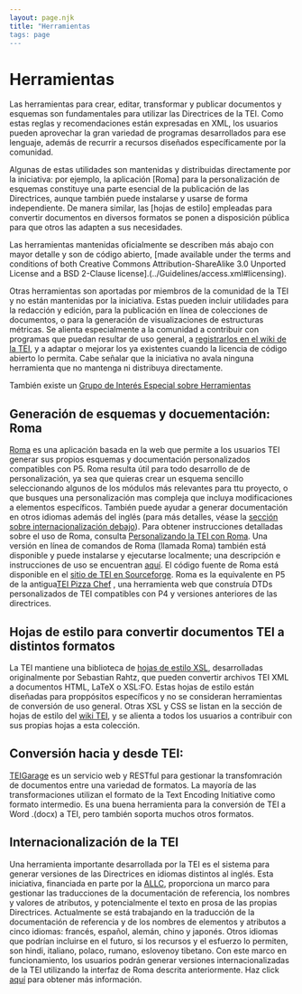 ```yaml
---
layout: page.njk
title: "Herramientas
tags: page
---
```

# Herramientas

Las herramientas para crear, editar, transformar y publicar documentos y esquemas 
son fundamentales para utilizar las Directrices de la TEI. Como estas reglas y recomendaciones 
están expresadas en XML, los usuarios pueden aprovechar la gran variedad de programas desarrollados 
para ese lenguaje, además de recurrir a recursos diseñados específicamente por la comunidad.

Algunas de estas utilidades son mantenidas y distribuidas directamente por la iniciativa: por ejemplo, 
la aplicación [Roma] para la personalización de esquemas constituye una parte esencial de la publicación 
de las Directrices, aunque también puede instalarse y usarse de forma independiente. De manera similar, 
las [hojas de estilo] empleadas para convertir documentos en diversos formatos se ponen a disposición pública
 para que otros las adapten a sus necesidades.

Las herramientas mantenidas oficialmente se describen más abajo con mayor detalle y son de código abierto, 
[made available under the terms and conditions of both Creative Commons Attribution-ShareAlike 3.0 Unported 
License and a BSD 2-Clause license].(../Guidelines/access.xml#licensing).
 
 Otras herramientas son aportadas por miembros de la comunidad de la TEI y no están mantenidas por la 
 iniciativa. Estas pueden incluir utilidades para la redacción y edición, para la publicación en línea 
 de colecciones de documentos, o para la generación de visualizaciones de estructuras métricas. Se alienta 
 especialmente a la comunidad a contribuir con programas que puedan resultar de uso general, a
 [registrarlos en el wiki de la TEI](https://wiki.tei-c.org/index.php/Category:Tools), y a adaptar 
 o mejorar los ya existentes cuando la licencia de código abierto lo permita.
  Cabe señalar que la iniciativa no avala ninguna herramienta que no mantenga ni distribuya directamente.
 
 
 También existe un  [Grupo de Interés Especial sobre Herramientas](/activities/SIG/Tools/)
 
 
 
 ## Generación de esquemas y docuementación: Roma
 
 [Roma](https://roma.tei-c.org/) es una aplicación basada en la web que permite 
 a los usuarios TEI 
 generar sus propios esquemas y documentación personalizados compatibles con P5. Roma 
 resulta útil para todo desarrollo 
 de de personalización, ya sea que quieras crear un esquema sencillo seleccionando algunos 
 de los módulos más relevantes para ttu proyecto, o que busques una personalización mas compleja 
 que incluya modificaciones a elementos específicos. También puede ayudar a generar documentación 
 en otros idiomas además del inglés
 (para más detalles, véase la [sección sobre internacionalización debajo](#I18N)). Para obtener instrucciones
 detalladas sobre el uso de Roma, consulta [ Personalizando la TEI con Roma](../Guidelines/Customization/use_roma.xml). 
 Una versión en línea de comandos de Roma (llamada Roma) también está disponible y puede instalarse y ejecutarse localmente; 
 una descripción e instrucciones de uso se encuentran [aquí](../Guidelines/Customization/odds.xml#romacommandline). El código 
 fuente 
 de Roma está disponible en el [sitio de TEI en  Sourceforge](https://sourceforge.net/project/showfiles.php?group_id=106328&package_id=141128). Roma es la equivalente en P5 de la antigua[TEI Pizza Chef](/Vault/P4/pizza.html) , una herramienta web que construía DTDs 
 personalizados de TEI compatibles con P4 y versiones anteriores de las directrices.
 
 

 
 ## Hojas de estilo para convertir documentos TEI a distintos formatos
 
 La TEI mantiene una biblioteca de [hojas de estilo XSL](https://github.com/TEIC/Stylesheets), 
 desarrolladas originalmente por Sebastian Rahtz, que pueden convertir archivos TEI XML a documentos HTML,
LaTeX o XSL:FO. Estas hojas de estilo están diseñadas para proppósitos específicos y no se consideran herramientas 
de conversión de uso general. Otras XSL y CSS se listan en la sección de hojas de estilo del [wiki TEI](https://wiki.tei-c.org/index.php/Stylesheets), y se alienta a todos los usuarios a contribuir con sus propias hojas a esta colección.
 
 

 
 ## Conversión hacia y desde TEI:
 
 [TEIGarage](https://teigarage.tei-c.org/) 
 es un servicio web y RESTful para gestionar la transfomración de documentos entre una variedad de 
 formatos. La mayoría de las transformaciones utilizan el formato de la Text Encoding Initiative 
 como formato intermedio. Es una buena herramienta para la conversión de TEI a Word .(docx) a TEI, 
 pero también soporta muchos otros formatos.
 
 

 
 <h2 id="I18N">Internacionalización de la TEI</h2>
 
 Una herramienta importante desarrollada por la TEI es el sistema para generar versiones 
 de las Directrices en idiomas distintos al inglés. Esta iniciativa, financiada en parte por la  [ALLC](http://www.allc.org/), 
 proporciona un marco para gestionar las traducciones de la documentación de referencia,
 los nombres y valores de atributos, y potencialmente el texto en prosa de las propias
 Directrices. Actualmente se está trabajando en la traducción de la documentación de referencia
 y de los nombres de elementos y atributos a cinco idiomas: francés, español, alemán, chino y
 japonés. Otros idiomas que podrían incluirse en el futuro, si los recursos y el esfuerzo lo permiten, son 
 hindi, italiano, polaco, rumano, eslovenoy tibetano. Con este marco en funcionamiento, 
 los usuarios podrán generar versiones internacionalizadas de la TEI utilizando la interfaz de Roma descrita anteriormente. Haz click [aquí](I18N/) para obtener más información. 
 
 
  
